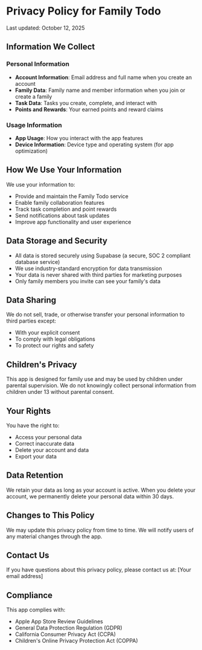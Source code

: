 # Privacy Policy for Family Todo

Last updated: October 12, 2025

## Information We Collect

### Personal Information

- **Account Information**: Email address and full name when you create an account
- **Family Data**: Family name and member information when you join or create a family
- **Task Data**: Tasks you create, complete, and interact with
- **Points and Rewards**: Your earned points and reward claims

### Usage Information

- **App Usage**: How you interact with the app features
- **Device Information**: Device type and operating system (for app optimization)

## How We Use Your Information

We use your information to:

- Provide and maintain the Family Todo service
- Enable family collaboration features
- Track task completion and point rewards
- Send notifications about task updates
- Improve app functionality and user experience

## Data Storage and Security

- All data is stored securely using Supabase (a secure, SOC 2 compliant database service)
- We use industry-standard encryption for data transmission
- Your data is never shared with third parties for marketing purposes
- Only family members you invite can see your family's data

## Data Sharing

We do not sell, trade, or otherwise transfer your personal information to third parties except:

- With your explicit consent
- To comply with legal obligations
- To protect our rights and safety

## Children's Privacy

This app is designed for family use and may be used by children under parental supervision. We do not knowingly collect personal information from children under 13 without parental consent.

## Your Rights

You have the right to:

- Access your personal data
- Correct inaccurate data
- Delete your account and data
- Export your data

## Data Retention

We retain your data as long as your account is active. When you delete your account, we permanently delete your personal data within 30 days.

## Changes to This Policy

We may update this privacy policy from time to time. We will notify users of any material changes through the app.

## Contact Us

If you have questions about this privacy policy, please contact us at:
[Your email address]

## Compliance

This app complies with:

- Apple App Store Review Guidelines
- General Data Protection Regulation (GDPR)
- California Consumer Privacy Act (CCPA)
- Children's Online Privacy Protection Act (COPPA)
